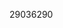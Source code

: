 [//]: # (Created by ./bin/manage_files.pl from ./species/Meloidogyne_enterolobii/PRJNA340324/Meloidogyne_enterolobii_PRJNA340324.publication.html on Thu Jun 11 13:44:41 2020)
29036290
